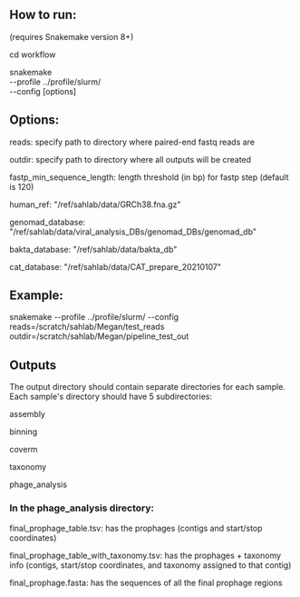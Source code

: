 ## How to run:
(requires Snakemake version 8+)

cd workflow

snakemake \
--profile ../profile/slurm/ \
--config [options]


## Options:

reads: specify path to directory where paired-end fastq reads are

outdir: specify path to directory where all outputs will be created

fastp_min_sequence_length: length threshold (in bp) for fastp step (default is 120)

human_ref: "/ref/sahlab/data/GRCh38.fna.gz"

genomad_database: "/ref/sahlab/data/viral_analysis_DBs/genomad_DBs/genomad_db"

bakta_database: "/ref/sahlab/data/bakta_db"

cat_database: "/ref/sahlab/data/CAT_prepare_20210107"


## Example:

snakemake --profile ../profile/slurm/ --config reads=/scratch/sahlab/Megan/test_reads outdir=/scratch/sahlab/Megan/pipeline_test_out

## Outputs

The output directory should contain separate directories for each sample. Each sample's directory should have 5 subdirectories:

assembly

binning

coverm

taxonomy

phage_analysis

### In the phage_analysis directory:

final_prophage_table.tsv: has the prophages (contigs and start/stop coordinates)

final_prophage_table_with_taxonomy.tsv: has the prophages + taxonomy info (contigs, start/stop coordinates, and taxonomy assigned to that contig)

final_prophage.fasta: has the sequences of all the final prophage regions

